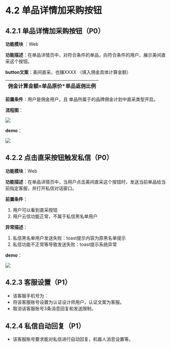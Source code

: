 # 4.2 单品详情加采购按钮

## 4.2.1 单品详情加采购按钮（P0）

**功能模块** ：Web

**功能描述**：在单品详情页中，对符合条件的单品，向符合条件的用户，展示美间直采这个按钮。

**button文案**：美间直采，也赚XXXX  （填入佣金具体计算金额）

| 佣金计算金额=单品原价\*单品返佣比例 |
| --- |


**前置条件**：用户是佣金用户，且 单品所属于的品牌佣金计划中直采类型开启。

**流程图**：

![](http://192.168.1.75/documents/%E5%BA%94%E7%94%A8Web/Sprint28/_book/assets/%E5%8D%95%E5%93%81%E8%AF%A6%E6%83%85.png)

**demo**：

![](http://192.168.1.75/documents/%E5%BA%94%E7%94%A8Web/Sprint28/_book/assets/%E5%B1%8F%E5%B9%95%E5%BF%AB%E7%85%A7%202018-05-29%20%E4%B8%8A%E5%8D%8811.38.28.png)

## 4.2.2 点击直采按钮触发私信（P0）

**功能模块**：Web

**功能描述**：在单品详情页中，当用户点击美间直采这个按钮时，发送当前单品给当前指定客服，并打开私信对话窗口。

**前置条件**：

1. 用户可以看到直采按钮
2. 用户云信功能正常，不属于私信黑名单用户

**异常描述**：

1. 私信黑名单用户发送失败：toast提示内容为原黑名单提示
2. 私信功能不正常等导致发送失败：toast提示系统异常

**demo**：

![](http://192.168.1.75/documents/%E5%BA%94%E7%94%A8Web/Sprint28/_book/assets/%E5%B1%8F%E5%B9%95%E5%BF%AB%E7%85%A7%202018-05-29%20%E4%B8%8A%E5%8D%8811.58.57.png)



## 4.2.3 客服设置（P1）

* 该客服手机号为：
* 将该客服账号设置为认证设计师用户，认证文案为客服。
* 取消该客服账号3条消息回复和发送限制。

## 4.2.4 私信自动回复（P1）

* 该客服账号要求能对私信进行自动回复，机器人消息设置等。

